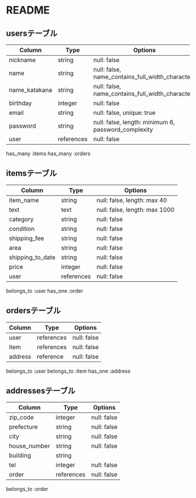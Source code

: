 # README

## usersテーブル
|  Column     |Type      |Options                                             |
|-------------|----------|----------------------------------------------------|
|nickname     |string    |null: false                                         |
|name         |string    |null: false, name_contains_full_width_characters    |
|name_katakana|string    |null: false, name_contains_full_width_characters    |
|birthday     |integer   |null: false                                         |
|email        |string    |null: false, unique: true                           |
|password     |string    |null: false, length: minimum 6, password_complexity |
|user         |references|null: false                                         |

has_many :items
has_many :orders

## itemsテーブル
|  Column         |Type       |Options                       |
|-----------------|-----------|------------------------------|
|item_name        |string     |null: false, length: max 40   |
|text             |text       |null: false, length: max 1000 |
|category         |string     |null: false                   |
|condition        |string     |null: false                   |
|shipping_fee     |string     |null: false                   |
|area             |string     |null: false                   |
|shipping_to_date |string     |null: false                   |
|price            |integer    |null: false                   |
|user             |references |null: false                   |

belongs_to :user
has_one :order

## ordersテーブル
| Column |Type       |Options     |
|--------|-----------|------------|
|user    |references |null: false |
|item    |references |null: false |
|address |reference  |null: false |

belongs_to :user
belongs_to :item
has_one :address

## addressesテーブル
| Column      |Type       |Options     |
|-------------|-----------|------------|
|zip_code     |integer    |null: false |
|prefecture   |string     |null: false |
|city         |string     |null: false |
|house_number |string     |null: false |
|building     |string     |            |
|tel          |integer    |null: false |
|order        |references |null: false |

belongs_to :order